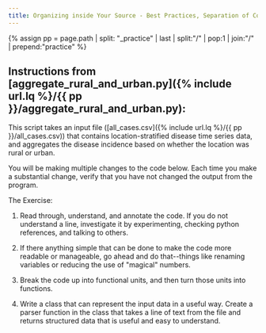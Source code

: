 ```yaml
---
title: Organizing inside Your Source - Best Practices, Separation of Concerns
---
```


{% assign pp = page.path | split: "_practice" | last | split:"/" | pop:1 | join:"/" | prepend:"practice" %}

## Instructions from [aggregate_rural_and_urban.py]({% include url.lq %}/{{ pp }}/aggregate_rural_and_urban.py):

This script takes an input file ([all_cases.csv]({% include url.lq %}/{{ pp }}/all_cases.csv)) that contains location-stratified
disease time series data, and aggregates the disease incidence based on whether the
location was rural or urban.

You will be making multiple changes to the code below.  Each time you make a
substantial change, verify that you have not changed the output from the program.

The Exercise:

1) Read through, understand, and annotate the code.  If you do not understand a line,
investigate it by experimenting, checking python references, and talking to others.

2) If there anything simple that can be done to make the code more readable or
manageable, go ahead and do that--things like renaming variables or reducing the use
of "magical" numbers.

3) Break the code up into functional units, and then turn those units into functions.

4) Write a class that can represent the input data in a useful way.  Create a parser
function in the class that takes a line of text from the file and returns structured
data that is useful and easy to understand.
